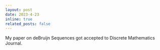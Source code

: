 ```yaml
---
layout: post
date: 2023-4-23
inline: true
related_posts: false
---
```


My paper on deBruijn Sequences got accepted to Discrete Mathematics Journal.